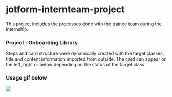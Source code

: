 # jotform-internteam-project

This project includes the processes done with the trainee team during the internship.

### Project : Onboarding Library 
Steps and card structure were dynamically created with the target classes, title and content information imported from outside. The card can appear on the left, right or below depending on the status of the target class.

### Usage gif below

<img src="jf-proje.gif" />

